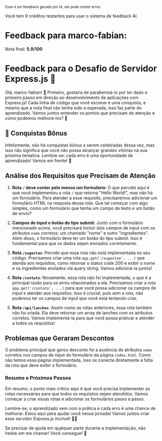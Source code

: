 <sup>Esse é um feedback gerado por IA, ele pode conter erros.</sup>

Você tem 9 créditos restantes para usar o sistema de feedback AI.

# Feedback para marco-fabian:

Nota final: **5.9/100**

# Feedback para o Desafio de Servidor Express.js 🚀

Olá, marco-fabian! 🌟 Primeiro, gostaria de parabenizá-lo por ter dado o primeiro passo em direção ao desenvolvimento de aplicações com Express.js! Cada linha de código que você escreve é uma conquista, e mesmo que a nota final não tenha sido a esperada, isso faz parte do aprendizado. Vamos juntos entender os pontos que precisam de atenção e como podemos melhorá-los? 💪

## 🎉 Conquistas Bônus
Infelizmente, não há conquistas bônus a serem celebradas dessa vez, mas isso não significa que você não possa alcançar grandes vitórias na sua próxima tentativa. Lembre-se: cada erro é uma oportunidade de aprendizado! Vamos em frente! 🚀

## Análise dos Requisitos que Precisam de Atenção

1. **Rota `/` deve conter pelo menos um formulário**: O que percebi aqui é que você implementou a rota `/` que retorna "Hello World!", mas não há um formulário. Para atender a esse requisito, precisaremos adicionar um formulário HTML na resposta dessa rota. Que tal começar com algo simples, como um formulário que tenha um campo de texto e um botão de envio?

2. **Campos de input e botão do tipo submit**: Junto com o formulário mencionado acima, você precisará incluir dois campos de input com os atributos `name` corretos: um chamado "nome" e outro "ingredientes". Além disso, o formulário deve ter um botão do tipo submit. Isso é fundamental para que os dados sejam enviados corretamente.

3. **Rota `/sugestao`**: Percebi que essa rota não está implementada no seu código. Precisamos criar uma rota `app.get('/sugestao', ...)` que atenda aos requisitos, como retornar o status code 200 e exibir o nome e os ingredientes enviados via query string. Vamos adicioná-la juntos!

4. **Rota `/contato`**: Novamente, essa rota não foi implementada, o que é a principal razão para os erros relacionados a ela. Precisamos criar a rota `app.get('/contato', ...)` para que você possa adicionar os campos de input e atender aos requisitos. Isso é crucial, pois sem a rota, não podemos ter os campos de input que você está tentando criar.

5. **Rota `/api/lanches`**: Assim como as rotas anteriores, essa rota também não foi criada. Ela deve retornar um array de lanches com os atributos corretos. Vamos implementá-la para que você possa praticar e atender a todos os requisitos!

## Problemas que Geraram Descontos
O problema principal que gerou desconto foi a ausência de atributos `name` corretos nos campos de input do formulário da página `index.html`. Como não temos essa página implementada, isso se conecta diretamente à falta da rota que deve exibir o formulário.

### Resumo e Próximos Passos
Em resumo, o ponto mais crítico aqui é que você precisa implementar as rotas necessárias para que todos os requisitos sejam atendidos. Vamos começar a criar essas rotas e adicionar os formulários passo a passo. 

Lembre-se, o aprendizado vem com a prática e cada erro é uma chance de melhorar. Estou aqui para ajudar você nessa jornada! Vamos juntos criar esse servidor Express.js incrível! 🚀💡

Se precisar de ajuda em qualquer parte durante a implementação, não hesite em me chamar! Você consegue! 🙌